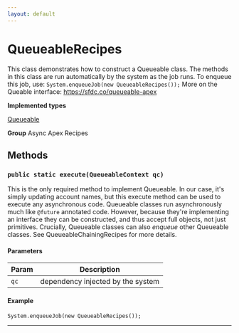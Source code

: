 ```yaml
---
layout: default
---
```

# QueueableRecipes

This class demonstrates how to construct a Queueable class.
The methods in this class are run automatically by the system
as the job runs. To enqueue this job, use: `System.enqueueJob(new QueueableRecipes());`
More on the Queable interface:
https://sfdc.co/queueable-apex


**Implemented types**

[Queueable](Queueable)


**Group** Async Apex Recipes

## Methods
### `public static execute(QueueableContext qc)`

This is the only required method to implement Queueable. In our case, it's simply updating account names, but this execute method can be used to execute any asynchronous code. Queueable classes run asynchronously much like `@future` annotated code. However, because they're implementing an interface they can be constructed, and thus accept full objects, not just primitives. Crucially, Queueable classes can also _enqueue_ other Queueable classes. See QueueableChainingRecipes for more details.

#### Parameters

|Param|Description|
|---|---|
|`qc`|dependency injected by the system|

#### Example
```apex
System.enqueueJob(new QueueableRecipes());
```


---
